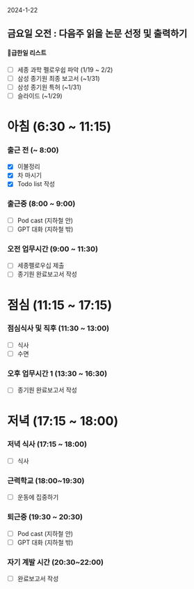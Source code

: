2024-1-22
## 금요일 오전 : 다음주 읽을 논문 선정 및 출력하기

#### 급한일 리스트
- [ ] 세종 과학 펠로우쉽 파악 (1/19 ~ 2/2)
- [ ] 삼성 종기원 최종 보고서 (~1/31)
- [ ] 삼성 종기원 특허 (~1/31)
- [ ] 슬라이드 (~1/29)

# 아침 (6:30 ~ 11:15)

### 출근 전 (~ 8:00)
- [x] 이불정리 
- [x] 차 마시기 
- [x] Todo list 작성 

### 출근중 (8:00 ~ 9:00)
- [ ] Pod cast (지하철 안)
- [ ] GPT 대화 (지하철 밖)

### 오전 업무시간 (9:00 ~ 11:30)
- [ ] 세종펠로우십 제출
- [ ] 종기원 완료보고서 작성

# 점심 (11:15 ~ 17:15)

### 점심식사 및 직후 (11:30 ~ 13:00)
- [ ] 식사
- [ ] 수면
### 오후 업무시간 1 (13:30 ~ 16:30)
- [ ] 종기원 완료보고서 작성

# 저녁 (17:15 ~ 18:00)

### 저녁 식사 (17:15 ~ 18:00)
- [ ] 식사 

### 근력학교 (18:00~19:30)
- [ ] 운동에 집중하기

### 퇴근중 (19:30 ~ 20:30)
- [ ] Pod cast (지하철 안)
- [ ] GPT 대화 (지하철 밖)

### 자기 계발 시간 (20:30~22:00)
- [ ] 완료보고서 작성
